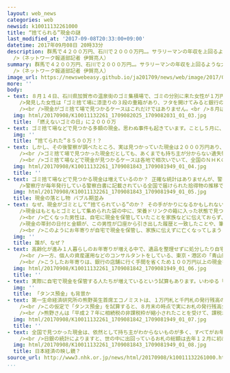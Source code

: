 ```yaml
---
layout: web_news
categories: web
newsid: k10011132261000
title: “捨てられる”現金の謎
last_modified_at: '2017-09-08T20:33:00+09:00'
datetime: 2017年09月08日 20時33分
description: 群馬で４２００万円、石川で２０００万円…。サラリーマンの年収を上回るような大金ですが、いずれも「ゴミ捨て場」や「ゴミ処理場」で見つかった現金の額です。にわかには信じられないかもしれませんが、今、多額の現金が各地のゴミ捨て場などで、相次いで見つかっているのです。ことし、その額は少なくとも８５００万円にも上ります。なぜ多額の現金が”捨てられている”のでしょうか。<br
  />（ネットワーク報道部記者 伊賀亮人）
summary: 群馬で４２００万円、石川で２０００万円…。サラリーマンの年収を上回るような大金ですが、いずれも「ゴミ捨て場」や「ゴミ処理場」で見つかった現金の額です。にわかには信じられないかもしれませんが、今、多額の現金が各地のゴミ捨て場などで、相次いで見つかっているのです。ことし、その額は少なくとも８５００万円にも上ります。なぜ多額の現金が”捨てられている”のでしょうか。<br
  />（ネットワーク報道部記者 伊賀亮人）
image_url: https://newswebeasy.github.io/ja201709/news/web/image/2017/09/08/k10011132261000.jpg
more: ''
body:
- text: ８月１４日、石川県加賀市の温泉街のゴミ集積場で、ゴミの分別に来た女性が１万円札が入った重箱を見つけて警察に届け出ました。警察が調べたところ、現金はすべて１万円札でおよそ２０００万円ありました。<br
    />発見した女性は「ゴミ捨て場に漆塗りの３段の重箱があり、フタを開けてみると銀行の帯封が付いた現金があった」と話していました。<br /><br />この日は、月に２回ある燃えないゴミの回収日。近所の住民も「ゴミを出しに行ったら、近所の人からゴミ集積場に大金があると聞き、のぞいたら大金が見えて驚いた」と興奮した様子でした。警察では遺失物として持ち主を探しています。<br
    /><br />現金がゴミ捨て場で見つかるケースはこれだけではありません。<br />８月は宮崎県延岡市の清掃工場でも不燃物のゴミの中から現金２０１万円が見つかったほか、４月には、群馬県沼田市のゴミの収集運搬会社でゴミの分別作業中に現金４２５１万円が見つかりました。また、７月には三重県伊賀市のゴミ処理施設で、裁断されるなどした現金１００万円以上が見つかりました。
  img: html/20170908/K10011132261_1709082025_1709082031_01_03.jpg
  title: 「燃えないゴミの日」に２０００万
- text: ゴミ捨て場などで見つかる多額の現金。思わぬ事件も起きています。ことし５月に、奈良県御所市で廃棄物処分場でゴミの分別作業中に現金１０００万円が見つかったと警察に通報がありました。
  img: ''
  title: “捨てられた”８５００万！？
- text: しかし、その後警察が調べたところ、実は見つかっていた現金は２０００万円あり、１０００万円分は処分場のパート従業員５人が山分けしていたことがわかったのです。警察は、パート従業員５人を窃盗の疑いで書類送検しました。<br
    /><br />ゴミ捨て場で見つかった現金だとしても、あくまでも持ち主が分からない遺失物。誤って捨てられた可能性があり、とってしまうと罪に問われるのは言うまでもありません。<br
    /><br />ゴミ捨て場などで現金が見つかるケースは各地で相次いでいて、全国のＮＨＫの放送局がニュースに取り上げたケースだけでも、ことしこれまでに５か所で合わせて８５００万円に上っています。
  img: html/20170908/K10011132261_1709081843_1709081949_01_04.jpg
  title: ''
- text: ゴミ捨て場などで見つかる現金は増えているのか？ 正確な統計はありませんが、警察に落とし物として届けられている現金の額は、去年、バブル期並みに達しました。<br
    />警察庁が毎年発行している警察白書に記載されている全国で届けられた拾得物の推移で、拾得物のうち「通貨」については、この１０年間、増加傾向が続いています。去年は１７７億円と東日本大震災の津波で金庫などが流され、多額の現金が届けられた平成２３年を除けば、平成３年以来の多さとなっています。
  img: html/20170908/K10011132261_1709081843_1709081949_01_05.jpg
  title: 現金の落とし物 バブル期並み
- text: なぜ、現金がゴミとして“捨てられている”のか？ その手がかりになるかもしれないケースがあります。見つかった現金の持ち主が判明したことがあるのです。４２５１万円の現金が、ゴミの収集運搬会社で見つかった群馬県沼田市のケースです。<br
    />現金はもともとゴミとして集められた袋の中に、栄養ドリンクの箱に入った状態で見つかっていました。実は、沼田市に住む高齢の男性が亡くなった後、自宅が取り壊された際に持ち込まれたゴミの１つだったのです。<br
    /><br />亡くなった男性は、自宅に現金を保管していたことを家族などに伝えておらず、自宅を取り壊した際にほかのゴミやがれきと一緒に誤って処分された可能性が高いことがわかりました。<br
    />現金の帯封の日付と金額が、この男性が口座から引き出した履歴と一致したことや、筆跡などから本人のものと確認され、警察から法定相続人の男性に現金は返還されました。<br
    /><br />このようにお年寄りが自宅で現金を保管し、家族に伝えずに亡くなってしまうということは珍しいことではないという話もあります。<br />１人暮らしのお年寄りなどが亡くなったときに、自宅に残された遺品を家族に代わって整理する、遺品整理の業者でつくる団体「家財整理相談窓口」によると、業者が遺品を整理する際、１００万円を超える多額の現金を見つけるケースは少なくないということです。
  img: ''
  title: 誰が、なぜ？
- text: 高齢化が進み１人暮らしのお年寄りが増える中で、遺品を整理せずに処分したり自宅を取り壊した場合に誤って廃棄されたりしているのではないかというのです。<br
    /><br />一方、個人の資産運用などのコンサルタントをしている、東京・港区の「青山財産ネットワークス」によると、７０代以上のお年寄りには通帳で口座から現金を引き落としている人が多いことが理由の１つではないかと話します。<br
    /><br />こうしたお年寄りは、銀行の店舗に行く手間を省くため１００万円以上の現金をまとめて引き出すことも多いそうで、足腰が弱くなった１人暮らしのお年寄りが、別居している家族に伝えない一方で、盗難などの被害に遭いにくいよう、気付きにくい場所に保管している可能性があるのではないかと指摘しています。
  img: html/20170908/K10011132261_1709081842_1709081949_01_06.jpg
  title: ''
- text: 実際に自宅で現金を保管する人たちが増えているという試算もあります。いわゆる「タンス預金」です。
  img: ''
  title: 「タンス預金」も背景か
- text: 第一生命経済研究所の熊野英生首席エコノミストは、１万円札と千円札の発行残高の伸び率の違いに着目。決済のためにお札が使われているのであれば、１万円札も１千円札も残高の伸び率は大きく違わないはずが、実際には１万円札の伸び率が上回っており、その分は手元にため込まれている現金だと分析しています。<br
    /><br />この仮定で「タンス預金」を試算すると、８月末の時点で実にお札の発行残高全体の４割余りにあたる４４兆９５６３億円となり、去年の同じ時期と比べて３兆１３９４億円、割合にして７％増えているとしています。<br
    /><br />熊野さんは「平成２７年に相続税の非課税枠が縮小されたことを受けて、課税が強化されるのではないかという思惑から現金として持っておこうという人が増えていると見られる。また、日銀の大規模な金融緩和で超低金利となり、預金しておくインセンティブが減っている中で、将来的な財政不安から銀行に預けておくよりも、自分で動かせるよう保管しておきたいという人が増えているのではないか」と話しています。
  img: html/20170908/K10011132261_1709081842_1709081949_01_07.jpg
  title: ''
- text: 全国で見つかった現金は、依然として持ち主がわからないものが多く、すべてがお年寄りのものだったのかどうかもわかりません。ただ、エコノミストの熊野さんは「ゴミとして見つかる現金は氷山の一角で、手元に保管している人はもっと多くいるはずだ。本来、経済活動に使われるお金が、個人も企業も将来不安を抱える中で手元にため込まれて流通していないという姿は、日本経済が抱える課題を象徴するような現象だ」と話しています。<br
    /><br />日銀の統計によりますと、世の中に出回っているお札の総額は去年１２月に初めて１００兆円を超えました。日銀の異次元緩和によって、今、大量のお金が世の中に供給されています。しかし、お金が銀行から貸し出され、消費に使われて世の中に出回るのではなく、手元に保管されて最終的に”ゴミ捨て場行き”になっているのであれば、まさにゆがんだ経済の「映し鏡」になっていると言えるかもしれません。
  img: html/20170908/K10011132261_1709081843_1709081949_01_08.jpg
  title: 日本経済の映し鏡？
source_url: http://www3.nhk.or.jp/news/html/20170908/k10011132261000.html
...
```

